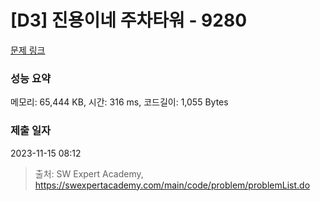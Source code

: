 # [D3] 진용이네 주차타워 - 9280 

[문제 링크](https://swexpertacademy.com/main/code/problem/problemDetail.do?contestProbId=AW9j74FacD0DFAUY) 

### 성능 요약

메모리: 65,444 KB, 시간: 316 ms, 코드길이: 1,055 Bytes

### 제출 일자

2023-11-15 08:12



> 출처: SW Expert Academy, https://swexpertacademy.com/main/code/problem/problemList.do